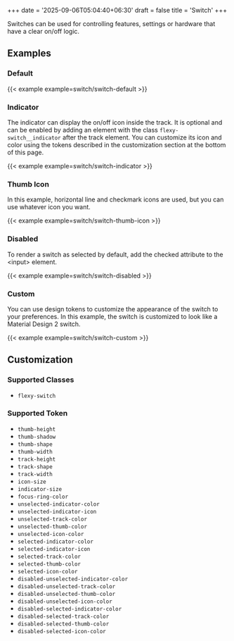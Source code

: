 +++
date = '2025-09-06T05:04:40+06:30'
draft = false
title = 'Switch'
+++

Switches can be used for controlling features, settings or hardware that have a clear on/off logic.

<!--more-->

## Examples

### Default

{{< example example=switch/switch-default >}}

### Indicator

The indicator can display the on/off icon inside the track. It is optional and
can be enabled by adding an element with the class `flexy-switch__indicator`
after the track element. You can customize its icon and color using the tokens
described in the customization section at the bottom of this page.

{{< example example=switch/switch-indicator >}}

### Thumb Icon

In this example, horizontal line and checkmark icons are used, but you can use
whatever icon you want.

{{< example example=switch/switch-thumb-icon >}}

### Disabled

To render a switch as selected by default, add the checked attribute to the &lt;input&gt; element.

{{< example example=switch/switch-disabled >}}

### Custom

You can use design tokens to customize the appearance of the switch to your preferences. In this example, the switch is customized to look like a Material Design 2 switch.

{{< example example=switch/switch-custom >}}

## Customization

### Supported Classes

- `flexy-switch`

### Supported Token

- `thumb-height`
- `thumb-shadow`
- `thumb-shape`
- `thumb-width`
- `track-height`
- `track-shape`
- `track-width`
- `icon-size`
- `indicator-size`
- `focus-ring-color`
- `unselected-indicator-color`
- `unselected-indicator-icon`
- `unselected-track-color`
- `unselected-thumb-color`
- `unselected-icon-color`
- `selected-indicator-color`
- `selected-indicator-icon`
- `selected-track-color`
- `selected-thumb-color`
- `selected-icon-color`
- `disabled-unselected-indicator-color`
- `disabled-unselected-track-color`
- `disabled-unselected-thumb-color`
- `disabled-unselected-icon-color`
- `disabled-selected-indicator-color`
- `disabled-selected-track-color`
- `disabled-selected-thumb-color`
- `disabled-selected-icon-color`
